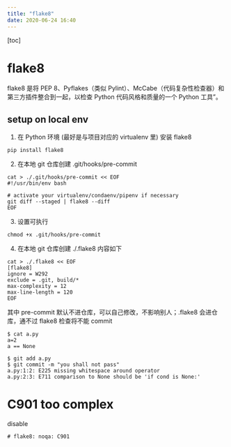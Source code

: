 ```yaml
---
title: "flake8"
date: 2020-06-24 16:40
---
```

[toc]





# flake8

flake8 是将 PEP 8、Pyflakes（类似 Pylint）、McCabe（代码复杂性检查器）和第三方插件整合到一起，以检查 Python 代码风格和质量的一个 Python 工具”。



## setup on local env

1. 在 Python 环境 (最好是与项目对应的 virtualenv 里) 安装 flake8

```
pip install flake8
```



2. 在本地 git 仓库创建 .git/hooks/pre-commit 

```
cat > ./.git/hooks/pre-commit << EOF
#!/usr/bin/env bash

# activate your virtualenv/condaenv/pipenv if necessary
git diff --staged | flake8 --diff
EOF
```



3. 设置可执行

```
chmod +x .git/hooks/pre-commit
```




4. 在本地 git 仓库创建 ./.flake8 内容如下

```
cat > ./.flake8 << EOF
[flake8]
ignore = W292
exclude = .git, build/*
max-complexity = 12
max-line-length = 120
EOF
```

其中 pre-commit 默认不进仓库，可以自己修改，不影响别人；.flake8 会进仓库，通不过 flake8 检查将不能 commit

```
$ cat a.py
a=2
a == None

$ git add a.py
$ git commit -m "you shall not pass"
a.py:1:2: E225 missing whitespace around operator
a.py:2:3: E711 comparison to None should be 'if cond is None:'
```





# C901 too complex

disable 

```
# flake8: noqa: C901
```







